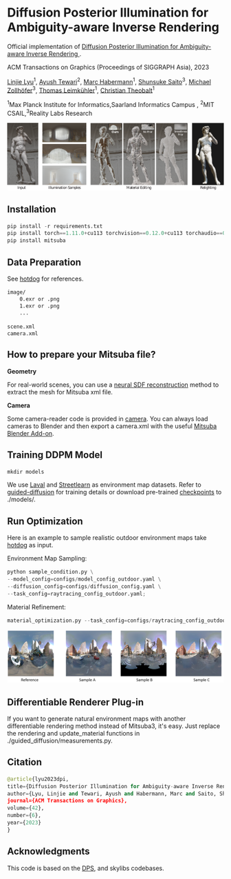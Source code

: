 # Diffusion Posterior Illumination for Ambiguity-aware Inverse Rendering 

Official implementation of [Diffusion Posterior Illumination for Ambiguity-aware Inverse Rendering ](https://vcai.mpi-inf.mpg.de/projects/2023-DPE/).

ACM Transactions on Graphics (Proceedings of SIGGRAPH Asia), 2023

[Linjie Lyu](https://people.mpi-inf.mpg.de/~llyu/)<sup>1</sup>,
 [Ayush Tewari](https://ayushtewari.com/)<sup>2</sup>,
 [Marc Habermann](https://people.mpi-inf.mpg.de/~mhaberma/)<sup>1</sup>,
 [Shunsuke Saito](https://shunsukesaito.github.io/)<sup>3</sup>,
 [Michael Zollhöfer](https://zollhoefer.com/)<sup>3</sup>,
 [Thomas Leimkühler](https://people.mpi-inf.mpg.de/~tleimkue/)<sup>1</sup>,
 [Christian Theobalt](https://people.mpi-inf.mpg.de/~theobalt/)<sup>1</sup>
 
 
 <sup>1</sup>Max Planck Institute for Informatics,Saarland Informatics Campus , <sup>2</sup>MIT CSAIL,<sup>3</sup>Reality Labs Research
 
![image info](./figures/teaser.png)

## Installation


```python
pip install -r requirements.txt
pip install torch==1.11.0+cu113 torchvision==0.12.0+cu113 torchaudio==0.11.0 --extra-index-url https://download.pytorch.org/whl/cu113
pip install mitsuba
```

## Data Preparation
See [hotdog](./data/hotdog) for references.

```
image/
    0.exr or .png
    1.exr or .png
    ...

scene.xml
camera.xml
```
## How to prepare your Mitsuba file?
**Geometry**

For real-world scenes, you can use a [neural SDF reconstruction](https://github.com/bennyguo/instant-nsr-pl) method to extract the mesh for Mitsuba xml file.

**Camera**

Some camera-reader code is provided in [camera](./data/camera). You can always load cameras to Blender and then export a camera.xml with the useful [Mitsuba Blender Add-on](https://github.com/mitsuba-renderer/mitsuba-blender).

## Training DDPM Model
```python
mkdir models
```
We use [Laval](http://www.hdrdb.com/) and [Streetlearn](https://sites.google.com/view/streetlearn/) as environment map datasets. Refer to [guided-diffusion](https://github.com/openai/guided-diffusion) for training details or download pre-trained [checkpoints](https://drive.google.com/drive/folders/1c0wtEafQN7ShzdfPbJaetCKv4h7_oSXs?usp=sharing) to ./models/. 

## Run Optimization
Here is an example to sample realistic outdoor environment maps take [hotdog](./data/hotdog) as input.

Environment Map Sampling:
```python
python sample_condition.py \
--model_config=configs/model_config_outdoor.yaml \
--diffusion_config=configs/diffusion_config.yaml \
--task_config=raytracing_config_outdoor.yaml;
```
Material Refinement:
```python
material_optimization.py --task_config=configs/raytracing_config_outdoor.yaml; 
```
![image info](./figures/hotdog_env.png)

## Differentiable Renderer Plug-in 

If you want to generate natural environment maps with another differentiable rendering method instead of Mitsuba3, it's easy. Just replace the rendering and update_material functions in ./guided_diffusion/measurements.py.

## Citation
```python
@article{lyu2023dpi,
title={Diffusion Posterior Illumination for Ambiguity-aware Inverse Rendering},
author={Lyu, Linjie and Tewari, Ayush and Habermann, Marc and Saito, Shunsuke and Zollh{\"o}fer, Michael and Leimk{\"u}ehler, Thomas and Theobalt, Christian},
journal={ACM Transactions on Graphics},
volume={42},
number={6},
year={2023}
}
```
## Acknowledgments
This code is based on the [DPS](https://github.com/DPS2022/diffusion-posterior-sampling), and skylibs codebases.
